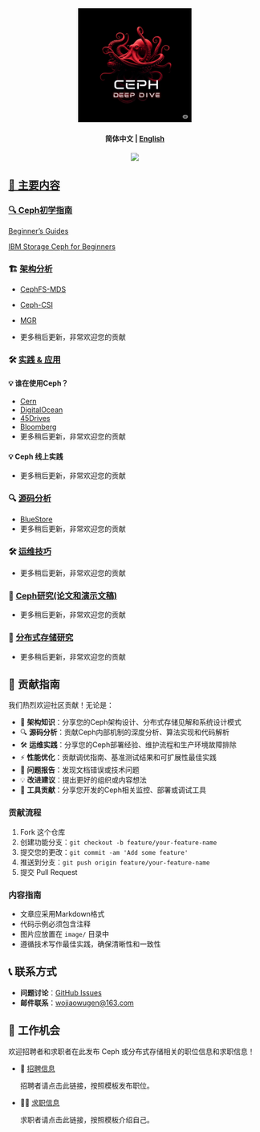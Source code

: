 <div align=center> <img src="./image/ceph.png" width = 45%>

#### 简体中文 | [English](README.md)

<div align=left>

<div class="column" align="middle">
  <a href="https://github.com/opencurve/curve/tree/master/docs">
    <img src="https://img.shields.io/badge/docs-latest-green.svg">
</div>

## 📖 主要内容

### 🔍 Ceph初学指南

[Beginner’s Guides](https://docs.ceph.com/en/latest/start/beginners-guide/)

[IBM Storage Ceph for Beginners](https://community.ibm.com/community/user/viewdocument/ibm-storage-ceph-for-beginners?CommunityKey=1142f81e-95e4-4381-95d0-7977f20d53fa&tab=librarydocuments)

### 🏗️ [架构分析](https://github.com/wuhongsong/ceph-deep-dive/tree/main/Architecture-Analysis)
  
* [CephFS-MDS](https://github.com/wuhongsong/ceph-deep-dive/tree/main/Architecture-Analysis)

* [Ceph-CSI](https://github.com/wuhongsong/ceph-deep-dive/tree/main/Architecture-Analysis)
  
*  [MGR](https://github.com/wuhongsong/ceph-deep-dive/tree/main/Architecture-Analysis)
*  更多稍后更新，非常欢迎您的贡献

### 🛠️ [实践 & 应用](https://github.com/wuhongsong/ceph-deep-dive/tree/main/Application-Practice)

####  💡 谁在使用Ceph？

- [Cern](https://indico.cern.ch/event/1457076/attachments/2934445/5156641/Ceph,%20Storage%20for%20CERN%20Cloud.pdf)
- [DigitalOcean](https://ceph.io/assets/pdfs/events/2024/ceph-days-nyc/2024%20Ceph%20Day%20NYC%20How%20we%20Operate%20Ceph%20at%20Scale.pdf)
- [45Drives](https://ceph.io/assets/pdfs/events/2024/ceph-days-nyc/45Drives%20-Ceph%20Days%202024%20-%20FINAL.pdf)
- [Bloomberg](https://static.sched.com/hosted_files/ceph2023/2e/Cephalocon%202023%20-%20multisite.pdf?_gl=1*4b8rzs*_gcl_au*MTk4MTIxMDc0NS4xNzI5NTYzMDEw*FPAU*MTk4MTIxMDc0NS4xNzI5NTYzMDEw)
-  更多稍后更新，非常欢迎您的贡献



####  💡 Ceph 线上实践

-  更多稍后更新，非常欢迎您的贡献



### 🔍 [源码分析](https://github.com/wuhongsong/ceph-deep-dive/tree/main/Code-Analysis)

- [BlueStore](https://github.com/wuhongsong/ceph-deep-dive/tree/main/Code-Analysis)
-  更多稍后更新，非常欢迎您的贡献
  
### 🛠️ [运维技巧](https://github.com/wuhongsong/ceph-deep-dive/tree/main/Operation-Skills)

-  更多稍后更新，非常欢迎您的贡献

### 📖 [Ceph研究(论文和演示文稿)](https://github.com/wuhongsong/ceph-deep-dive/issues/7)

-  更多稍后更新，非常欢迎您的贡献

### 📖 [分布式存储研究](https://github.com/wuhongsong/ceph-deep-dive/tree/main/Distributed-Storage)

-  更多稍后更新，非常欢迎您的贡献


## 🤝 贡献指南

我们热烈欢迎社区贡献！无论是：

- 📝 **架构知识**：分享您的Ceph架构设计、分布式存储见解和系统设计模式
- 🔍 **源码分析**：贡献Ceph内部机制的深度分析、算法实现和代码解析
- 🛠️ **运维实践**：分享您的Ceph部署经验、维护流程和生产环境故障排除
- ⚡ **性能优化**：贡献调优指南、基准测试结果和可扩展性最佳实践
- 🐛 **问题报告**：发现文档错误或技术问题
- 💡 **改进建议**：提出更好的组织或内容想法
- 🔧 **工具贡献**：分享您开发的Ceph相关监控、部署或调试工具

### 贡献流程
1. Fork 这个仓库
2. 创建功能分支：`git checkout -b feature/your-feature-name`
3. 提交您的更改：`git commit -am 'Add some feature'`
4. 推送到分支：`git push origin feature/your-feature-name`
5. 提交 Pull Request

### 内容指南
- 文章应采用Markdown格式
- 代码示例必须包含注释
- 图片应放置在 `image/` 目录中
- 遵循技术写作最佳实践，确保清晰性和一致性

## 📞 联系方式

- **问题讨论**：[GitHub Issues](https://github.com/wuhongsong/ceph-deep-dive/issues)
- **邮件联系**：wojiaowugen@163.com


## 💼 工作机会

欢迎招聘者和求职者在此发布 Ceph 或分布式存储相关的职位信息和求职信息！

- 📌 [招聘信息](./jobs/job-openings-cn.md)
  
  招聘者请点击此链接，按照模板发布职位。  

- 🙋‍♂️ [求职信息](./jobs/job-seekers-cn.md)
  
  求职者请点击此链接，按照模板介绍自己。  

